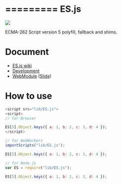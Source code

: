 =========
ES.js
=========

![](https://travis-ci.org/uupaa/ES.js.png)

ECMA-262 Script version 5 polyfill, fallback and shims.

# Document

- [ES.js wiki](https://github.com/uupaa/ES.js/wiki/ES)
- [Development](https://github.com/uupaa/WebModule/wiki/Development)
- [WebModule](https://github.com/uupaa/WebModule) ([Slide](http://uupaa.github.io/Slide/slide/WebModule/index.html))


# How to use

```js
<script src="lib/ES.js">
<script>
// for Browser

ES[5].Object.keys({ a: 1, b: 2, c: 3, d: 4 });
</script>
```

```js
// for WebWorkers
importScripts("lib/ES.js");

ES[5].Object.keys({ a: 1, b: 2, c: 3, d: 4 });
```

```js
// for Node.js
var ES = require("lib/ES.js");

ES[5].Object.keys({ a: 1, b: 2, c: 3, d: 4 });
```

